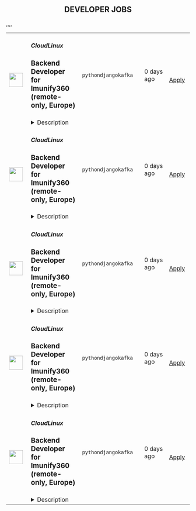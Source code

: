 <div align="center"><h2>DEVELOPER JOBS</h2></div><table><tr>
                <td width="100" height="100" rowspan="2">
                    <img src="https://avatars.githubusercontent.com/u/16290369?s=200&v=4" width="38px" height="auto">
                </td>
                <td width="300">
                    <h5>CloudLinux</h5>
                    <h3>Backend Developer for Imunify360 (remote-only, Europe)</h3>
                </td>
                <td width="300">
                    <code>python</code><code>django</code><code>kafka</code>
                </td>
                <td width="200">
                <text>0 days ago</text>
                </td>
                <td width="100" rowspan="2">
                <a href="https://www.realworkfromanywhere.com/jobs/backend-developer-for-imunify360-remote-only-europe-cloudlinux-3808" align="right" target="_blank">Apply</a>
                </td>
            </tr>
            <tr>
                <td colspan="3">
                <details><summary>Description</summary>
                <p><strong>CloudLinux</strong> is a global remote-first company. We are driven by our principles: do the right thing, employees first, we are remote first, and we deliver high volume, low-cost Linux infrastructure and security products that help companies to increase the efficiency of their operations. Every person on our team supports each other and does what we can to ensure we all are successful. We are truly a great place to work!</p><p></p><p><strong>Imunify360 Security Suite</strong> is an innovative security solution designed specifically for shared and VPS/Dedicated servers. The automated, easy-to-use solution with the six-layer approach to security delivers comprehensive and complete attack prevention.&nbsp;</p><p>Want to know more about Imunify? Visit <a href="https://www.imunify360.com/" target="_blank" rel="nofollow noreferrer noopener" class="external">imunify360.com</a>.&nbsp;</p><p>Curious about who we are? Check out <a href="https://www.cloudlinux.com/" target="_blank" rel="nofollow noreferrer noopener" class="external">cloudlinux.com</a>.</p><p></p><p><strong>We are looking for a talented Backend Developer to join the Imunify360 Server Team!</strong></p><p>As a Backend Developer, you will drive technical excellence and ensure reliability, performance, and scalability of the Imunify360 Server infrastructure.</p><p></p><p><strong>Responsibilities:</strong></p><ul> <li>Design, build, and scale the Imunify360 server infrastructure.</li> <li>Develop new features for the product, investigate issues reported by our customers, and be involved in architecture elaboration.</li> <li>Operate and maintain a large fleet of dedicated servers, including API gateways, load balancers, and internal processing nodes — backed by comprehensive monitoring/alerting and high-availability engineering.</li> </ul><p><strong>Requirements</strong></p><p><strong>We are looking for someone who has:</strong></p><ul> <li>3+ years of relevant work experience as a Backend Developer.</li> <li>Proficiency in Python and/or Go programming languages.</li> <li>Hands-on expertise building and running high-throughput data pipelines with Apache Kafka and ClickHouse (or similar technologies) at petabyte scale.</li> <li>Deep familiarity with multiple data-storage paradigms: NoSQL, relational, and in-memory key-value.</li> <li>Experience designing batched, high-throughput services that sustain six-figure API rates (requests/s) and internally execute hundreds of millions of operations per second.</li> <li>Excellent communication and collaboration skills.</li> <li>Analytical mindset with the ability to gather and interpret data, metrics, and user feedback to drive data-driven decision-making.</li> <li>Upper-intermediate spoken and written English.</li> </ul><p></p><p><strong>Nice to have:</strong></p><ul> <li>Experience working with Ceph/S3.</li> <li>Experience with Django or other popular Python frameworks.</li> <li>Experience with configuration management systems (Ansible, Salt).</li> <li>Experience working with monitoring systems.</li> </ul><p><strong>Benefits</strong></p><p><strong>What's in it for you?</strong></p><ul> <li>A strong focus on professional development with opportunities for learning and growth:</li> <ul> <li>Interesting and challenging projects,</li> <li>Mentor and other knowledge-exchange programs.</li> </ul> <li>Fully remote work with flexible working hours, that allows you to schedule your day and work from any location worldwide.</li> <li>Paid 24 days of vacation per year, 10 days of national holidays, and unlimited sick leaves to ensure you maintain a healthy work-life balance.</li> <li>Compensation for private medical insurance.</li> <li>Co-working and gym/sports reimbursement.</li> <li>The opportunity to receive a reward for the most innovative idea that the company can patent, fostering a culture of creativity and innovation.</li> </ul><p><br><br></p><p><em>By applying for this position, you consent to the processing of your personal data as described in our Privacy Policy (</em><a href="https://cloudlinux.com/candidate-privacy-notice" rel="nofollow noreferrer noopener" class="external"><em>https://cloudlinux.com/candidate-privacy-notice</em></a><em>), which provides detailed information on how we maintain and handle your data.</em></p>
                </details>
                </td>
            </tr>,<tr>
                <td width="100" height="100" rowspan="2">
                    <img src="https://avatars.githubusercontent.com/u/16290369?s=200&v=4" width="38px" height="auto">
                </td>
                <td width="300">
                    <h5>CloudLinux</h5>
                    <h3>Backend Developer for Imunify360 (remote-only, Europe)</h3>
                </td>
                <td width="300">
                    <code>python</code><code>django</code><code>kafka</code>
                </td>
                <td width="200">
                <text>0 days ago</text>
                </td>
                <td width="100" rowspan="2">
                <a href="https://www.realworkfromanywhere.com/jobs/backend-developer-for-imunify360-remote-only-europe-cloudlinux-855" align="right" target="_blank">Apply</a>
                </td>
            </tr>
            <tr>
                <td colspan="3">
                <details><summary>Description</summary>
                <p><strong>CloudLinux</strong> is a global remote-first company. We are driven by our principles: do the right thing, employees first, we are remote first, and we deliver high volume, low-cost Linux infrastructure and security products that help companies to increase the efficiency of their operations. Every person on our team supports each other and does what we can to ensure we all are successful. We are truly a great place to work!</p><p></p><p><strong>Imunify360 Security Suite</strong> is an innovative security solution designed specifically for shared and VPS/Dedicated servers. The automated, easy-to-use solution with the six-layer approach to security delivers comprehensive and complete attack prevention.&nbsp;</p><p>Want to know more about Imunify? Visit <a href="https://www.imunify360.com/" target="_blank" rel="nofollow noreferrer noopener" class="external">imunify360.com</a>.&nbsp;</p><p>Curious about who we are? Check out <a href="https://www.cloudlinux.com/" target="_blank" rel="nofollow noreferrer noopener" class="external">cloudlinux.com</a>.</p><p></p><p><strong>We are looking for a talented Backend Developer to join the Imunify360 Server Team!</strong></p><p>As a Backend Developer, you will drive technical excellence and ensure reliability, performance, and scalability of the Imunify360 Server infrastructure.</p><p></p><p><strong>Responsibilities:</strong></p><ul> <li>Design, build, and scale the Imunify360 server infrastructure.</li> <li>Develop new features for the product, investigate issues reported by our customers, and be involved in architecture elaboration.</li> <li>Operate and maintain a large fleet of dedicated servers, including API gateways, load balancers, and internal processing nodes — backed by comprehensive monitoring/alerting and high-availability engineering.</li> </ul><p><strong>Requirements</strong></p><p><strong>We are looking for someone who has:</strong></p><ul> <li>3+ years of relevant work experience as a Backend Developer.</li> <li>Proficiency in Python and/or Go programming languages.</li> <li>Hands-on expertise building and running high-throughput data pipelines with Apache Kafka and ClickHouse (or similar technologies) at petabyte scale.</li> <li>Deep familiarity with multiple data-storage paradigms: NoSQL, relational, and in-memory key-value.</li> <li>Experience designing batched, high-throughput services that sustain six-figure API rates (requests/s) and internally execute hundreds of millions of operations per second.</li> <li>Excellent communication and collaboration skills.</li> <li>Analytical mindset with the ability to gather and interpret data, metrics, and user feedback to drive data-driven decision-making.</li> <li>Upper-intermediate spoken and written English.</li> </ul><p></p><p><strong>Nice to have:</strong></p><ul> <li>Experience working with Ceph/S3.</li> <li>Experience with Django or other popular Python frameworks.</li> <li>Experience with configuration management systems (Ansible, Salt).</li> <li>Experience working with monitoring systems.</li> </ul><p><strong>Benefits</strong></p><p><strong>What's in it for you?</strong></p><ul> <li>A strong focus on professional development with opportunities for learning and growth:</li> <ul> <li>Interesting and challenging projects,</li> <li>Mentor and other knowledge-exchange programs.</li> </ul> <li>Fully remote work with flexible working hours, that allows you to schedule your day and work from any location worldwide.</li> <li>Paid 24 days of vacation per year, 10 days of national holidays, and unlimited sick leaves to ensure you maintain a healthy work-life balance.</li> <li>Compensation for private medical insurance.</li> <li>Co-working and gym/sports reimbursement.</li> <li>The opportunity to receive a reward for the most innovative idea that the company can patent, fostering a culture of creativity and innovation.</li> </ul><p><br><br></p><p><em>By applying for this position, you consent to the processing of your personal data as described in our Privacy Policy (</em><a href="https://cloudlinux.com/candidate-privacy-notice" rel="nofollow noreferrer noopener" class="external"><em>https://cloudlinux.com/candidate-privacy-notice</em></a><em>), which provides detailed information on how we maintain and handle your data.</em></p>
                </details>
                </td>
            </tr>,<tr>
                <td width="100" height="100" rowspan="2">
                    <img src="https://avatars.githubusercontent.com/u/16290369?s=200&v=4" width="38px" height="auto">
                </td>
                <td width="300">
                    <h5>CloudLinux</h5>
                    <h3>Backend Developer for Imunify360 (remote-only, Europe)</h3>
                </td>
                <td width="300">
                    <code>python</code><code>django</code><code>kafka</code>
                </td>
                <td width="200">
                <text>0 days ago</text>
                </td>
                <td width="100" rowspan="2">
                <a href="https://www.realworkfromanywhere.com/jobs/backend-developer-for-imunify360-remote-only-europe-cloudlinux-3370" align="right" target="_blank">Apply</a>
                </td>
            </tr>
            <tr>
                <td colspan="3">
                <details><summary>Description</summary>
                <p><strong>CloudLinux</strong> is a global remote-first company. We are driven by our principles: do the right thing, employees first, we are remote first, and we deliver high volume, low-cost Linux infrastructure and security products that help companies to increase the efficiency of their operations. Every person on our team supports each other and does what we can to ensure we all are successful. We are truly a great place to work!</p><p></p><p><strong>Imunify360 Security Suite</strong> is an innovative security solution designed specifically for shared and VPS/Dedicated servers. The automated, easy-to-use solution with the six-layer approach to security delivers comprehensive and complete attack prevention.&nbsp;</p><p>Want to know more about Imunify? Visit <a href="https://www.imunify360.com/" target="_blank" rel="nofollow noreferrer noopener" class="external">imunify360.com</a>.&nbsp;</p><p>Curious about who we are? Check out <a href="https://www.cloudlinux.com/" target="_blank" rel="nofollow noreferrer noopener" class="external">cloudlinux.com</a>.</p><p></p><p><strong>We are looking for a talented Backend Developer to join the Imunify360 Server Team!</strong></p><p>As a Backend Developer, you will drive technical excellence and ensure reliability, performance, and scalability of the Imunify360 Server infrastructure.</p><p></p><p><strong>Responsibilities:</strong></p><ul> <li>Design, build, and scale the Imunify360 server infrastructure.</li> <li>Develop new features for the product, investigate issues reported by our customers, and be involved in architecture elaboration.</li> <li>Operate and maintain a large fleet of dedicated servers, including API gateways, load balancers, and internal processing nodes — backed by comprehensive monitoring/alerting and high-availability engineering.</li> </ul><p><strong>Requirements</strong></p><p><strong>We are looking for someone who has:</strong></p><ul> <li>3+ years of relevant work experience as a Backend Developer.</li> <li>Proficiency in Python and/or Go programming languages.</li> <li>Hands-on expertise building and running high-throughput data pipelines with Apache Kafka and ClickHouse (or similar technologies) at petabyte scale.</li> <li>Deep familiarity with multiple data-storage paradigms: NoSQL, relational, and in-memory key-value.</li> <li>Experience designing batched, high-throughput services that sustain six-figure API rates (requests/s) and internally execute hundreds of millions of operations per second.</li> <li>Excellent communication and collaboration skills.</li> <li>Analytical mindset with the ability to gather and interpret data, metrics, and user feedback to drive data-driven decision-making.</li> <li>Upper-intermediate spoken and written English.</li> </ul><p></p><p><strong>Nice to have:</strong></p><ul> <li>Experience working with Ceph/S3.</li> <li>Experience with Django or other popular Python frameworks.</li> <li>Experience with configuration management systems (Ansible, Salt).</li> <li>Experience working with monitoring systems.</li> </ul><p><strong>Benefits</strong></p><p><strong>What's in it for you?</strong></p><ul> <li>A strong focus on professional development with opportunities for learning and growth:</li> <ul> <li>Interesting and challenging projects,</li> <li>Mentor and other knowledge-exchange programs.</li> </ul> <li>Fully remote work with flexible working hours, that allows you to schedule your day and work from any location worldwide.</li> <li>Paid 24 days of vacation per year, 10 days of national holidays, and unlimited sick leaves to ensure you maintain a healthy work-life balance.</li> <li>Compensation for private medical insurance.</li> <li>Co-working and gym/sports reimbursement.</li> <li>The opportunity to receive a reward for the most innovative idea that the company can patent, fostering a culture of creativity and innovation.</li> </ul><p><br><br></p><p><em>By applying for this position, you consent to the processing of your personal data as described in our Privacy Policy (</em><a href="https://cloudlinux.com/candidate-privacy-notice" rel="nofollow noreferrer noopener" class="external"><em>https://cloudlinux.com/candidate-privacy-notice</em></a><em>), which provides detailed information on how we maintain and handle your data.</em></p>
                </details>
                </td>
            </tr>,<tr>
                <td width="100" height="100" rowspan="2">
                    <img src="https://avatars.githubusercontent.com/u/16290369?s=200&v=4" width="38px" height="auto">
                </td>
                <td width="300">
                    <h5>CloudLinux</h5>
                    <h3>Backend Developer for Imunify360 (remote-only, Europe)</h3>
                </td>
                <td width="300">
                    <code>python</code><code>django</code><code>kafka</code>
                </td>
                <td width="200">
                <text>0 days ago</text>
                </td>
                <td width="100" rowspan="2">
                <a href="https://www.realworkfromanywhere.com/jobs/backend-developer-for-imunify360-remote-only-europe-cloudlinux-2957" align="right" target="_blank">Apply</a>
                </td>
            </tr>
            <tr>
                <td colspan="3">
                <details><summary>Description</summary>
                <p><strong>CloudLinux</strong> is a global remote-first company. We are driven by our principles: do the right thing, employees first, we are remote first, and we deliver high volume, low-cost Linux infrastructure and security products that help companies to increase the efficiency of their operations. Every person on our team supports each other and does what we can to ensure we all are successful. We are truly a great place to work!</p><p></p><p><strong>Imunify360 Security Suite</strong> is an innovative security solution designed specifically for shared and VPS/Dedicated servers. The automated, easy-to-use solution with the six-layer approach to security delivers comprehensive and complete attack prevention.&nbsp;</p><p>Want to know more about Imunify? Visit <a href="https://www.imunify360.com/" target="_blank" rel="nofollow noreferrer noopener" class="external">imunify360.com</a>.&nbsp;</p><p>Curious about who we are? Check out <a href="https://www.cloudlinux.com/" target="_blank" rel="nofollow noreferrer noopener" class="external">cloudlinux.com</a>.</p><p></p><p><strong>We are looking for a talented Backend Developer to join the Imunify360 Server Team!</strong></p><p>As a Backend Developer, you will drive technical excellence and ensure reliability, performance, and scalability of the Imunify360 Server infrastructure.</p><p></p><p><strong>Responsibilities:</strong></p><ul> <li>Design, build, and scale the Imunify360 server infrastructure.</li> <li>Develop new features for the product, investigate issues reported by our customers, and be involved in architecture elaboration.</li> <li>Operate and maintain a large fleet of dedicated servers, including API gateways, load balancers, and internal processing nodes — backed by comprehensive monitoring/alerting and high-availability engineering.</li> </ul><p><strong>Requirements</strong></p><p><strong>We are looking for someone who has:</strong></p><ul> <li>3+ years of relevant work experience as a Backend Developer.</li> <li>Proficiency in Python and/or Go programming languages.</li> <li>Hands-on expertise building and running high-throughput data pipelines with Apache Kafka and ClickHouse (or similar technologies) at petabyte scale.</li> <li>Deep familiarity with multiple data-storage paradigms: NoSQL, relational, and in-memory key-value.</li> <li>Experience designing batched, high-throughput services that sustain six-figure API rates (requests/s) and internally execute hundreds of millions of operations per second.</li> <li>Excellent communication and collaboration skills.</li> <li>Analytical mindset with the ability to gather and interpret data, metrics, and user feedback to drive data-driven decision-making.</li> <li>Upper-intermediate spoken and written English.</li> </ul><p></p><p><strong>Nice to have:</strong></p><ul> <li>Experience working with Ceph/S3.</li> <li>Experience with Django or other popular Python frameworks.</li> <li>Experience with configuration management systems (Ansible, Salt).</li> <li>Experience working with monitoring systems.</li> </ul><p><strong>Benefits</strong></p><p><strong>What's in it for you?</strong></p><ul> <li>A strong focus on professional development with opportunities for learning and growth:</li> <ul> <li>Interesting and challenging projects,</li> <li>Mentor and other knowledge-exchange programs.</li> </ul> <li>Fully remote work with flexible working hours, that allows you to schedule your day and work from any location worldwide.</li> <li>Paid 24 days of vacation per year, 10 days of national holidays, and unlimited sick leaves to ensure you maintain a healthy work-life balance.</li> <li>Compensation for private medical insurance.</li> <li>Co-working and gym/sports reimbursement.</li> <li>The opportunity to receive a reward for the most innovative idea that the company can patent, fostering a culture of creativity and innovation.</li> </ul><p><br><br></p><p><em>By applying for this position, you consent to the processing of your personal data as described in our Privacy Policy (</em><a href="https://cloudlinux.com/candidate-privacy-notice" rel="nofollow noreferrer noopener" class="external"><em>https://cloudlinux.com/candidate-privacy-notice</em></a><em>), which provides detailed information on how we maintain and handle your data.</em></p>
                </details>
                </td>
            </tr>,<tr>
                <td width="100" height="100" rowspan="2">
                    <img src="https://avatars.githubusercontent.com/u/16290369?s=200&v=4" width="38px" height="auto">
                </td>
                <td width="300">
                    <h5>CloudLinux</h5>
                    <h3>Backend Developer for Imunify360 (remote-only, Europe)</h3>
                </td>
                <td width="300">
                    <code>python</code><code>django</code><code>kafka</code>
                </td>
                <td width="200">
                <text>0 days ago</text>
                </td>
                <td width="100" rowspan="2">
                <a href="https://www.realworkfromanywhere.com/jobs/backend-developer-for-imunify360-remote-only-europe-cloudlinux-1694" align="right" target="_blank">Apply</a>
                </td>
            </tr>
            <tr>
                <td colspan="3">
                <details><summary>Description</summary>
                <p><strong>CloudLinux</strong> is a global remote-first company. We are driven by our principles: do the right thing, employees first, we are remote first, and we deliver high volume, low-cost Linux infrastructure and security products that help companies to increase the efficiency of their operations. Every person on our team supports each other and does what we can to ensure we all are successful. We are truly a great place to work!</p><p></p><p><strong>Imunify360 Security Suite</strong> is an innovative security solution designed specifically for shared and VPS/Dedicated servers. The automated, easy-to-use solution with the six-layer approach to security delivers comprehensive and complete attack prevention.&nbsp;</p><p>Want to know more about Imunify? Visit <a href="https://www.imunify360.com/" target="_blank" rel="nofollow noreferrer noopener" class="external">imunify360.com</a>.&nbsp;</p><p>Curious about who we are? Check out <a href="https://www.cloudlinux.com/" target="_blank" rel="nofollow noreferrer noopener" class="external">cloudlinux.com</a>.</p><p></p><p><strong>We are looking for a talented Backend Developer to join the Imunify360 Server Team!</strong></p><p>As a Backend Developer, you will drive technical excellence and ensure reliability, performance, and scalability of the Imunify360 Server infrastructure.</p><p></p><p><strong>Responsibilities:</strong></p><ul> <li>Design, build, and scale the Imunify360 server infrastructure.</li> <li>Develop new features for the product, investigate issues reported by our customers, and be involved in architecture elaboration.</li> <li>Operate and maintain a large fleet of dedicated servers, including API gateways, load balancers, and internal processing nodes — backed by comprehensive monitoring/alerting and high-availability engineering.</li> </ul><p><strong>Requirements</strong></p><p><strong>We are looking for someone who has:</strong></p><ul> <li>3+ years of relevant work experience as a Backend Developer.</li> <li>Proficiency in Python and/or Go programming languages.</li> <li>Hands-on expertise building and running high-throughput data pipelines with Apache Kafka and ClickHouse (or similar technologies) at petabyte scale.</li> <li>Deep familiarity with multiple data-storage paradigms: NoSQL, relational, and in-memory key-value.</li> <li>Experience designing batched, high-throughput services that sustain six-figure API rates (requests/s) and internally execute hundreds of millions of operations per second.</li> <li>Excellent communication and collaboration skills.</li> <li>Analytical mindset with the ability to gather and interpret data, metrics, and user feedback to drive data-driven decision-making.</li> <li>Upper-intermediate spoken and written English.</li> </ul><p></p><p><strong>Nice to have:</strong></p><ul> <li>Experience working with Ceph/S3.</li> <li>Experience with Django or other popular Python frameworks.</li> <li>Experience with configuration management systems (Ansible, Salt).</li> <li>Experience working with monitoring systems.</li> </ul><p><strong>Benefits</strong></p><p><strong>What's in it for you?</strong></p><ul> <li>A strong focus on professional development with opportunities for learning and growth:</li> <ul> <li>Interesting and challenging projects,</li> <li>Mentor and other knowledge-exchange programs.</li> </ul> <li>Fully remote work with flexible working hours, that allows you to schedule your day and work from any location worldwide.</li> <li>Paid 24 days of vacation per year, 10 days of national holidays, and unlimited sick leaves to ensure you maintain a healthy work-life balance.</li> <li>Compensation for private medical insurance.</li> <li>Co-working and gym/sports reimbursement.</li> <li>The opportunity to receive a reward for the most innovative idea that the company can patent, fostering a culture of creativity and innovation.</li> </ul><p><br><br></p><p><em>By applying for this position, you consent to the processing of your personal data as described in our Privacy Policy (</em><a href="https://cloudlinux.com/candidate-privacy-notice" rel="nofollow noreferrer noopener" class="external"><em>https://cloudlinux.com/candidate-privacy-notice</em></a><em>), which provides detailed information on how we maintain and handle your data.</em></p>
                </details>
                </td>
            </tr></table>